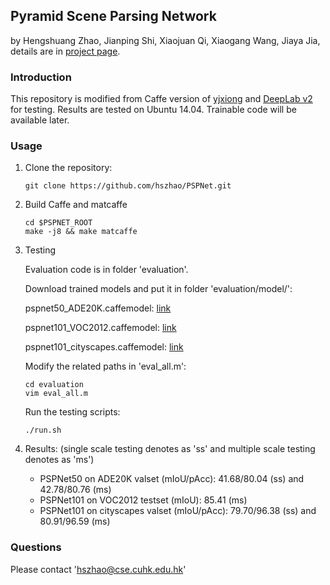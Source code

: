 ## Pyramid Scene Parsing Network

by Hengshuang Zhao, Jianping Shi, Xiaojuan Qi, Xiaogang Wang, Jiaya Jia, details are in [project page](http://www.cse.cuhk.edu.hk/~hszhao/projects/pspnet/index.html).

### Introduction

This repository is modified from Caffe version of [yjxiong](https://github.com/yjxiong/caffe/tree/mem) and [DeepLab v2](https://bitbucket.org/aquariusjay/deeplab-public-ver2) for testing. Results are tested on Ubuntu 14.04. Trainable code will be available later.

### Usage

1. Clone the repository:

   ```shell
   git clone https://github.com/hszhao/PSPNet.git
   ```

2. Build Caffe and matcaffe

   ```shell
   cd $PSPNET_ROOT
   make -j8 && make matcaffe
   ```

3. Testing

   Evaluation code is in folder 'evaluation'.

   Download trained models and put it in folder 'evaluation/model/':

   pspnet50_ADE20K.caffemodel: [link](https://drive.google.com/open?id=0BzaU285cX7TCN1R3QnUwQ0hoMTA)

   pspnet101_VOC2012.caffemodel: [link](https://drive.google.com/open?id=0BzaU285cX7TCNVhETE5vVUdMYk0)

   pspnet101_cityscapes.caffemodel: [link](https://drive.google.com/open?id=0BzaU285cX7TCT1M3TmNfNjlUeEU)

   Modify the related paths in 'eval_all.m':

   ```shell
   cd evaluation
   vim eval_all.m
   ```

   Run the testing scripts:

   ```
   ./run.sh
   ```

4. Results: (single scale testing denotes as 'ss' and multiple scale testing denotes as 'ms')

   - PSPNet50 on ADE20K valset (mIoU/pAcc): 41.68/80.04 (ss) and 42.78/80.76 (ms) 
   - PSPNet101 on VOC2012 testset (mIoU): 85.41 (ms)
   - PSPNet101 on cityscapes valset (mIoU/pAcc): 79.70/96.38 (ss) and 80.91/96.59 (ms)

### Questions

Please contact 'hszhao@cse.cuhk.edu.hk'
